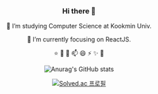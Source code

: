 
<div align="center">

### Hi there 👋



🔭 I’m studying Computer Science at Kookmin Univ.

🌱 I’m currently focusing on ReactJS.

⭐
🤔
💬
📫
😄 
⚡
✨
💖


![Anurag's GitHub stats](https://github-readme-stats.vercel.app/api?username=soyekwon&theme=radical&show_icons=true)

<!-- ![Top Langs](https://github-readme-stats.vercel.app/api/top-langs/?username=soyekwon&layout=compact&theme=onedark) -->


[![Solved.ac
프로필](http://mazassumnida.wtf/api/v2/generate_badge?boj=soye0710)](https://solved.ac/soye0710)

</div>
